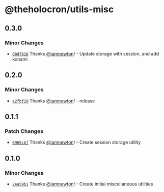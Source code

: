 # @theholocron/utils-misc

## 0.3.0

### Minor Changes

- [`08d7616`](https://github.com/theholocron/utils/commit/08d76164422ee086befc0496c502c7e6581932aa) Thanks [@iamnewton](https://github.com/iamnewton)! - Update storage with session, and add konami

## 0.2.0

### Minor Changes

- [`e2fbf29`](https://github.com/theholocron/utils/commit/e2fbf298da07e90eb16930de94e269a37b80f995) Thanks [@iamnewton](https://github.com/iamnewton)! - release

## 0.1.1

### Patch Changes

- [`6965cbf`](https://github.com/theholocron/utils/commit/6965cbf274f1547ad665077487d24a2b4ac71150) Thanks [@iamnewton](https://github.com/iamnewton)! - Create session storage utility

## 0.1.0

### Minor Changes

- [`2ea59b1`](https://github.com/theholocron/utils/commit/2ea59b15fcb9d24e06e1a3bc10f0dcfb1253301f) Thanks [@iamnewton](https://github.com/iamnewton)! - Create initial miscellaneous utilities
